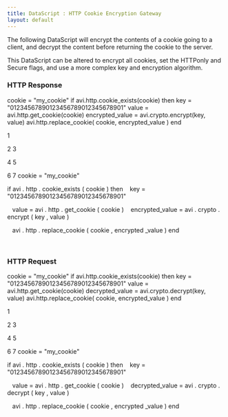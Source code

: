 ```yaml
---
title: DataScript : HTTP Cookie Encryption Gateway
layout: default
---
```

The following DataScript will encrypt the contents of a cookie going to a client, and decrypt the content before returning the cookie to the server.

This DataScript can be altered to encrypt all cookies, set the HTTPonly and Secure flags, and use a more complex key and encryption algorithm.  

### HTTP Response

cookie = "my_cookie" if avi.http.cookie_exists(cookie) then key = "01234567890123456789012345678901" value = avi.http.get_cookie(cookie) encrypted_value = avi.crypto.encrypt(key, value) avi.http.replace_cookie( cookie, encrypted_value ) end

1

2
3

4
5

6
7 cookie  =  "my_cookie"

if  avi . http . cookie_exists ( cookie )  then
   key  =  "01234567890123456789012345678901"

   value  =  avi . http . get_cookie ( cookie )
   encrypted_value  =  avi . crypto . encrypt ( key ,  value )

   avi . http . replace_cookie (  cookie ,  encrypted _value  )
end

 

### HTTP Request

cookie = "my_cookie" if avi.http.cookie_exists(cookie) then key = "01234567890123456789012345678901" value = avi.http.get_cookie(cookie) decrypted_value = avi.crypto.decrypt(key, value) avi.http.replace_cookie( cookie, encrypted_value ) end

1

2
3

4
5

6
7 cookie  =  "my_cookie"

if  avi . http . cookie_exists ( cookie )  then
   key  =  "01234567890123456789012345678901"

   value  =  avi . http . get_cookie ( cookie )
   decrypted_value  =  avi . crypto . decrypt ( key ,  value )

   avi . http . replace_cookie (  cookie ,  encrypted _value  )
end

 